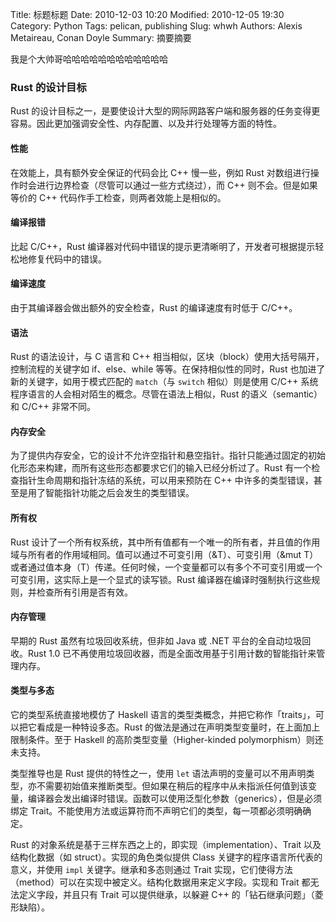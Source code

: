Title: 标题标题
Date: 2010-12-03 10:20
Modified: 2010-12-05 19:30
Category: Python
Tags: pelican, publishing
Slug: whwh
Authors: Alexis Metaireau, Conan Doyle
Summary: 摘要摘要

我是个大帅哥哈哈哈哈哈哈哈哈哈哈哈哈

### Rust 的设计目标

Rust 的设计目标之一，是要使设计大型的网际网路客户端和服务器的任务变得更容易。因此更加强调安全性、内存配置、以及并行处理等方面的特性。

#### 性能

在效能上，具有额外安全保证的代码会比 C++ 慢一些，例如 Rust 对数组进行操作时会进行边界检查（尽管可以通过一些方式绕过），而 C++ 则不会。但是如果等价的 C++ 代码作手工检查，则两者效能上是相似的。

#### 编译报错

比起 C/C++，Rust 编译器对代码中错误的提示更清晰明了，开发者可根据提示轻松地修复代码中的错误。

#### 编译速度

由于其编译器会做出额外的安全检查，Rust 的编译速度有时低于 C/C++。

#### 语法

Rust 的语法设计，与 C 语言和 C++ 相当相似，区块（block）使用大括号隔开，控制流程的关键字如 if、else、while 等等。在保持相似性的同时，Rust 也加进了新的关键字，如用于模式匹配的 `match`（与 `switch` 相似）则是使用 C/C++ 系统程序语言的人会相对陌生的概念。尽管在语法上相似，Rust 的语义（semantic）和 C/C++ 非常不同。

#### 内存安全

为了提供内存安全，它的设计不允许空指针和悬空指针。指针只能通过固定的初始化形态来构建，而所有这些形态都要求它们的输入已经分析过了。Rust 有一个检查指针生命周期和指针冻结的系统，可以用来预防在 C++ 中许多的类型错误，甚至是用了智能指针功能之后会发生的类型错误。

#### 所有权

Rust 设计了一个所有权系统，其中所有值都有一个唯一的所有者，并且值的作用域与所有者的作用域相同。值可以通过不可变引用（&T）、可变引用（&mut T）或者通过值本身（T）传递。任何时候，一个变量都可以有多个不可变引用或一个可变引用，这实际上是一个显式的读写锁。Rust 编译器在编译时强制执行这些规则，并检查所有引用是否有效。

#### 内存管理

早期的 Rust 虽然有垃圾回收系统，但非如 Java 或 .NET 平台的全自动垃圾回收。Rust 1.0 已不再使用垃圾回收器，而是全面改用基于引用计数的智能指针来管理内存。

#### 类型与多态

它的类型系统直接地模仿了 Haskell 语言的类型类概念，并把它称作「traits」，可以把它看成是一种特设多态。Rust 的做法是通过在声明类型变量时，在上面加上限制条件。至于 Haskell 的高阶类型变量（Higher-kinded polymorphism）则还未支持。

类型推导也是 Rust 提供的特性之一，使用 `let` 语法声明的变量可以不用声明类型，亦不需要初始值来推断类型。但如果在稍后的程序中从未指派任何值到该变量，编译器会发出编译时错误。函数可以使用泛型化参数（generics），但是必须绑定 Trait。不能使用方法或运算符而不声明它们的类型，每一项都必须明确确定。

Rust 的对象系统是基于三样东西之上的，即实现（implementation）、Trait 以及结构化数据（如 struct）。实现的角色类似提供 Class 关键字的程序语言所代表的意义，并使用 `impl` 关键字。继承和多态则通过 Trait 实现，它们使得方法（method）可以在实现中被定义。结构化数据用来定义字段。实现和 Trait 都无法定义字段，并且只有 Trait 可以提供继承，以躲避 C++ 的「钻石继承问题」（菱形缺陷）。
